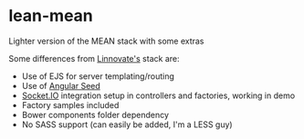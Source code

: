lean-mean
=========

Lighter version of the MEAN stack with some extras

Some differences from <a href="https://github.com/linnovate/mean">Linnovate's</a> stack are:

<ul>
  <li>Use of EJS for server templating/routing</li>
  <li>Use of <a href="https://github.com/yeoman/generator-angular">Angular Seed</a></li>
  <li><a href = "http://socket.io/">Socket.IO</a> integration setup in controllers and factories, working in demo</li>
  <li>Factory samples included</li>
  <li>Bower components folder dependency</li>
  <li>No SASS support (can easily be added, I'm a LESS guy)</li>
</ul>
